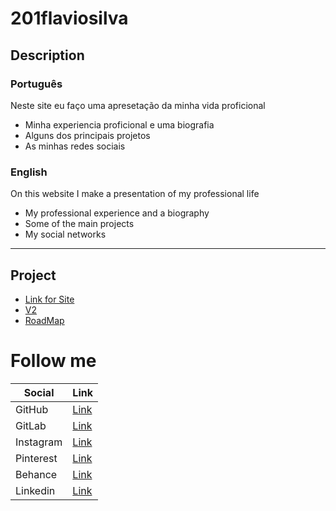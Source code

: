 
# 201flaviosilva

## Description

### Português

Neste site eu faço uma apresetação da minha vida proficional

 - Minha experiencia proficional e uma biografia
 - Alguns dos principais projetos
 - As minhas redes sociais

### English

On this website I make a presentation of my professional life

 - My professional experience and a biography 
 - Some of the main projects
 - My social networks

---

## Project

- [Link for Site](https://201flaviosilva.github.io/)
- [V2](https://201flaviosilvav2.netlify.app)
- [RoadMap](https://github.com/users/201flaviosilva/projects/3)

# Follow me

| Social    | Link                                                             |
| --------- | ---------------------------------------------------------------- |
| GitHub    | [Link](https://github.com/201flaviosilva)                        |
| GitLab    | [Link](https://gitlab.com/201flaviosilva)                        |
| Instagram | [Link](https://www.instagram.com/flaviolsilva/)                  |
| Pinterest | [Link](https://br.pinterest.com/MeiaGaspea)                      |
| Behance   | [Link](https://www.behance.net/meiagaspe)                        |
| Linkedin  | [Link](https://www.linkedin.com/in/fl%C3%A1vio-silva-2b069b146/) |

<!--
| Instagram | Link                                                             |
| Instagram | Link                                                             |
| Instagram | Link                                                             |
| Instagram | Link                                                             |
| Instagram | Link                                                             |
| Instagram | Link                                                             |
| Instagram | Link                                                             |
| Instagram | Link                                                             |
| Instagram | Link                                                             |
 -->
